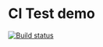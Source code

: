 # CI Test demo

[![Build status](https://ci.appveyor.com/api/projects/status/6i464a33nsa3adui?svg=true)](https://ci.appveyor.com/project/i-Popov/ajs-homeworks-4-2)

